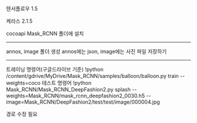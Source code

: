 텐서플로우 1.5

케라스 2.1.5

cocoapi Mask_RCNN 폴더에 설치

**************************
annos, image 폴더 생성
annos에는 json, image에는 사진 파일 저장하기
**************************

트레이닝 명령어(구글드라이브 기준) !python /content/gdrive/MyDrive/Mask_RCNN/samples/balloon/balloon.py train --weights=coco
테스트 명령어 !python Mask_RCNN/Mask_RCNN_DeepFashion2.py splash --weights=Mask_RCNN/mask_rcnn_deepfashion2_0030.h5 --image=Mask_RCNN/DeepFashion2/test/test/image/000004.jpg

경로 수정 필요
